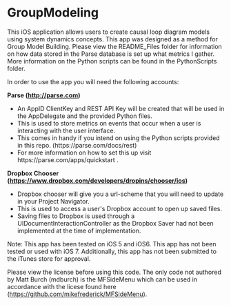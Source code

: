 GroupModeling
=============

This iOS application allows users to create causal loop diagram models using system dynamics concepts.  This app was designed as a method for Group Model Building. Please view the README_Files folder for information on how data stored in the Parse database is set up what metrics I gather.  More information on the Python scripts can be found in the PythonScripts folder.


In order to use the app you will need the following accounts:

<b>Parse (http://parse.com)</b>
  <ul>
    <li>An AppID ClientKey and REST API Key will be created that will be used in the AppDelegate and the provided Python files.</li>
    <li>This is used to store metrics on events that occur when a user is interacting with the user interface.</li>
    <li>This comes in handy if you intend on using the Python scripts provided in this repo. (https://parse.com/docs/rest)</li>
    <li>For more information on how to set this up visit https://parse.com/apps/quickstart . </li>
  </ul>
  

<b>Dropbox Chooser (https://www.dropbox.com/developers/dropins/chooser/ios)</b>
  <ul>
    <li>Dropbox chooser will give you a url-scheme that you will need to update in your Project Navigator.</li>
    <li>This is used to access a user's Dropbox account to open up saved files. </li>
    <li>Saving files to Dropbox is used through a UIDocumentInteractionController as the Dropbox Saver had not been implemented at the time of implementation.</li>
  </ul>

Note: This app has been tested on iOS 5 and iOS6. This app has not been tested or used with iOS 7.  Additionally, this app has not been submitted to the iTunes store for approval.

Please view the license before using this code. The only code not authored by Matt Burch (mdburch) is the MFSideMenu which can be used in accordance with the licese found here (https://github.com/mikefrederick/MFSideMenu).  

